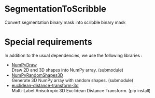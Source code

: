 # SegmentationToScribble
Convert segmentation binary mask into scribble binary mask


# Special requirements
In addition to the usual dependencies, we use the following libraries :
* [NumPyDraw](https://github.com/Cyril-Meyer/NumPyDraw)  
Draw 2D and 3D shapes into NumPy array. (submodule)
* [NumPyRandomShapes3D](https://github.com/Cyril-Meyer/NumPyRandomShapes3D)  
Generate 3D NumPy array with random shapes. (submodule)
* [euclidean-distance-transform-3d](https://github.com/seung-lab/euclidean-distance-transform-3d)  
Multi-Label Anisotropic 3D Euclidean Distance Transform. (pip install)
